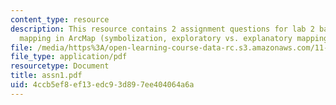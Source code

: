 ```yaml
---
content_type: resource
description: This resource contains 2 assignment questions for lab 2 based on Thematic
  mapping in ArcMap (symbolization, exploratory vs. explanatory mapping).
file: /media/https%3A/open-learning-course-data-rc.s3.amazonaws.com/11-520-a-workshop-on-geographic-information-systems-fall-2005/4ccb5ef8ef13edc93d897ee404064a6a_assn1.pdf
file_type: application/pdf
resourcetype: Document
title: assn1.pdf
uid: 4ccb5ef8-ef13-edc9-3d89-7ee404064a6a
---
```

